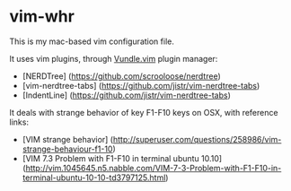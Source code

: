 # vim-whr

This is my mac-based vim configuration file.

It uses vim plugins, through [Vundle.vim](https://github.com/VundleVim/Vundle.vim) plugin manager:
* [NERDTree] (https://github.com/scrooloose/nerdtree)
* [vim-nerdtree-tabs] (https://github.com/jistr/vim-nerdtree-tabs)
* [IndentLine] (https://github.com/jistr/vim-nerdtree-tabs)

It deals with strange behavior of key F1-F10 keys on OSX, with reference links:
* [VIM strange behavior] (http://superuser.com/questions/258986/vim-strange-behaviour-f1-10)
* [VIM 7.3 Problem with F1-F10 in terminal ubuntu 10.10] (http://vim.1045645.n5.nabble.com/VIM-7-3-Problem-with-F1-F10-in-terminal-ubuntu-10-10-td3797125.html)
